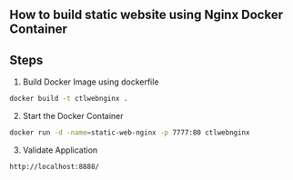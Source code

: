 ## How to build static website using Nginx Docker Container

## Steps

1. Build Docker Image using dockerfile
```bash
docker build -t ctlwebnginx .
```
2. Start the Docker Container
```bash
docker run -d -name=static-web-nginx -p 7777:80 ctlwebnginx
```
3. Validate Application
```bash
http://localhost:8888/
```
